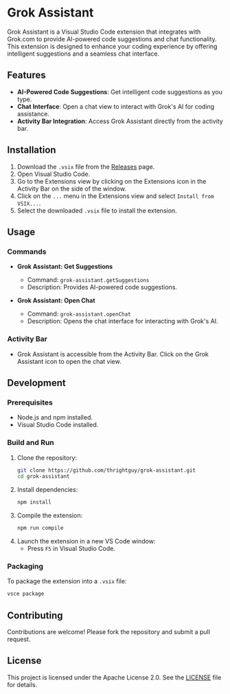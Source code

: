 # Grok Assistant

Grok Assistant is a Visual Studio Code extension that integrates with Grok.com to provide AI-powered code suggestions and chat functionality. This extension is designed to enhance your coding experience by offering intelligent suggestions and a seamless chat interface.

## Features

- **AI-Powered Code Suggestions**: Get intelligent code suggestions as you type.
- **Chat Interface**: Open a chat view to interact with Grok's AI for coding assistance.
- **Activity Bar Integration**: Access Grok Assistant directly from the activity bar.

## Installation

1. Download the `.vsix` file from the [Releases](https://github.com/thrightguy/grok-assistant/releases) page.
2. Open Visual Studio Code.
3. Go to the Extensions view by clicking on the Extensions icon in the Activity Bar on the side of the window.
4. Click on the `...` menu in the Extensions view and select `Install from VSIX...`.
5. Select the downloaded `.vsix` file to install the extension.

## Usage

### Commands

- **Grok Assistant: Get Suggestions**
  - Command: `grok-assistant.getSuggestions`
  - Description: Provides AI-powered code suggestions.

- **Grok Assistant: Open Chat**
  - Command: `grok-assistant.openChat`
  - Description: Opens the chat interface for interacting with Grok's AI.

### Activity Bar

- Grok Assistant is accessible from the Activity Bar. Click on the Grok Assistant icon to open the chat view.

## Development

### Prerequisites

- Node.js and npm installed.
- Visual Studio Code installed.

### Build and Run

1. Clone the repository:
   ```bash
   git clone https://github.com/thrightguy/grok-assistant.git
   cd grok-assistant
   ```
2. Install dependencies:
   ```bash
   npm install
   ```
3. Compile the extension:
   ```bash
   npm run compile
   ```
4. Launch the extension in a new VS Code window:
   - Press `F5` in Visual Studio Code.

### Packaging

To package the extension into a `.vsix` file:
```bash
vsce package
```

## Contributing

Contributions are welcome! Please fork the repository and submit a pull request.

## License

This project is licensed under the Apache License 2.0. See the [LICENSE](LICENSE) file for details.